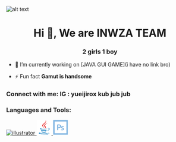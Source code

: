 ![alt text](https://static1.srcdn.com/wordpress/wp-content/uploads/2020/11/Superman-Vs-Homelander-memes.jpg)

<h1 align="center">Hi 👋, We are INWZA TEAM</h1>
<h3 align="center">2 girls 1 boy</h3>

- 🔭 I’m currently working on [JAVA GUI GAME](i have no link bro)

- ⚡ Fun fact **Gamut is handsome**

<h3 align="left">Connect with me: IG : yueijirox kub jub jub</h3>
<p align="left">
</p>

<h3 align="left">Languages and Tools:</h3>
<p align="left"> <a href="https://www.adobe.com/in/products/illustrator.html" target="_blank" rel="noreferrer"> <img src="https://www.vectorlogo.zone/logos/adobe_illustrator/adobe_illustrator-icon.svg" alt="illustrator" width="40" height="40"/> </a> <a href="https://www.java.com" target="_blank" rel="noreferrer"> <img src="https://raw.githubusercontent.com/devicons/devicon/master/icons/java/java-original.svg" alt="java" width="40" height="40"/> </a> <a href="https://www.photoshop.com/en" target="_blank" rel="noreferrer"> <img src="https://raw.githubusercontent.com/devicons/devicon/master/icons/photoshop/photoshop-line.svg" alt="photoshop" width="40" height="40"/> </a> </p>
